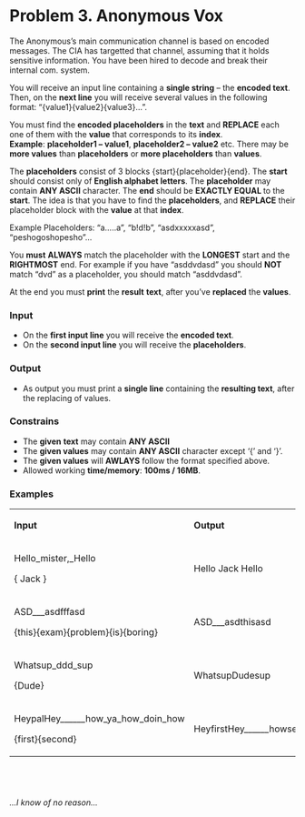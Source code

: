<h1>Problem 3. Anonymous Vox</h1>
<p>The Anonymous&rsquo;s main communication channel is based on encoded messages. The CIA has targetted that channel, assuming that it holds sensitive information. You have been hired to decode and break their internal com. system.</p>
<p>You will receive an input line containing a <strong>single string</strong> &ndash; the <strong>encoded text</strong>. Then, on the <strong>next line</strong> you will receive several values in the following format: &ldquo;{value1}{value2}{value3}...&rdquo;.</p>
<p>You must find the <strong>encoded placeholders</strong> in the <strong>text</strong> and <strong>REPLACE</strong> each one of them with the <strong>value</strong> that corresponds to its <strong>index</strong>. <br /> <strong>Example</strong>: <strong>placeholder1 &ndash; value1</strong>, <strong>placeholder2 &ndash; value2</strong> etc. There may be <strong>more values</strong> than <strong>placeholders</strong> or <strong>more placeholders</strong> than <strong>values</strong>.</p>
<p>The <strong>placeholders</strong> consist of 3 blocks {start}{placeholder}{end}. The <strong>start</strong> should consist only of <strong>English alphabet letters</strong>. The <strong>placeholder</strong> may contain <strong>ANY ASCII</strong> character. The <strong>end</strong> should be <strong>EXACTLY EQUAL </strong>to the <strong>start</strong>. The idea is that you have to find the <strong>placeholders</strong>, and <strong>REPLACE</strong> their placeholder block with the <strong>value</strong> at that <strong>index</strong>.</p>
<p>Example Placeholders: &ldquo;a.....a&rdquo;, &ldquo;b!d!b&rdquo;, &ldquo;asdxxxxxasd&rdquo;, &ldquo;peshogoshopesho&rdquo;...</p>
<p>You <strong>must</strong> <strong>ALWAYS</strong> match the placeholder with the <strong>LONGEST</strong> start and the <strong>RIGHTMOST</strong> end. For example if you have &ldquo;asddvdasd&rdquo; you should <strong>NOT</strong> match &ldquo;dvd&rdquo; as a placeholder, you should match &ldquo;asddvdasd&rdquo;.</p>
<p>At the end you must <strong>print</strong> the <strong>result</strong> <strong>text</strong>, after you&rsquo;ve <strong>replaced</strong> the <strong>values</strong>.</p>
<h3>Input</h3>
<ul>
<li>On the <strong>first input line</strong> you will receive the <strong>encoded text</strong>.</li>
<li>On the <strong>second input line</strong> you will receive the <strong>placeholders</strong>.</li>
</ul>
<h3>Output</h3>
<ul>
<li>As output you must print a <strong>single line</strong> containing the <strong>resulting text</strong>, after the replacing of values.</li>
</ul>
<h3>Constrains</h3>
<ul>
<li>The <strong>given</strong> <strong>text</strong> may contain <strong>ANY ASCII</strong></li>
<li>The <strong>given values</strong> may contain <strong>ANY ASCII</strong> character except &lsquo;{&rsquo; and &lsquo;}&rsquo;.</li>
<li>The <strong>given values</strong> will <strong>AWLAYS</strong> follow the format specified above.</li>
<li>Allowed working <strong>time/memory</strong>: <strong>100ms / 16MB</strong>.</li>
</ul>
<h3>Examples</h3>
<table width="0">
<tbody>
<tr>
<td width="328">
<p><strong>Input</strong></p>
</td>
<td width="324">
<p><strong>Output</strong></p>
</td>
</tr>
<tr>
<td width="328">
<p>Hello_mister,_Hello</p>
<p>{ Jack }</p>
</td>
<td width="324">
<p>Hello Jack Hello</p>
</td>
</tr>
<tr>
<td width="328">
<p>ASD___asdfffasd</p>
<p>{this}{exam}{problem}{is}{boring}</p>
</td>
<td width="324">
<p>ASD___asdthisasd</p>
</td>
</tr>
<tr>
<td width="328">
<p>Whatsup_ddd_sup</p>
<p>{Dude}</p>
</td>
<td width="324">
<p>WhatsupDudesup</p>
</td>
</tr>
<tr>
<td width="328">
<p>HeypalHey______how_ya_how_doin_how</p>
<p>{first}{second}</p>
</td>
<td width="324">
<p>HeyfirstHey______howsecondhow</p>
</td>
</tr>
</tbody>
</table>
<h2>&nbsp;</h2>
<p><em>...I know of no reason...</em></p>
